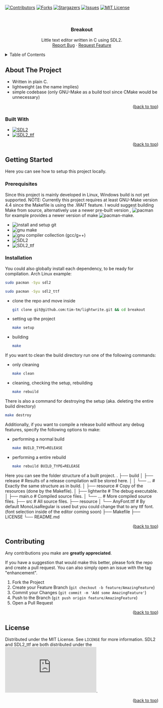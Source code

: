 <a name="readme-top"></a>

[![Contributors][contributors-shield]][contributors-url]
[![Forks][forks-shield]][forks-url]
[![Stargazers][stars-shield]][stars-url]
[![Issues][issues-shield]][issues-url]
[![MIT License][license-shield]][license-url]

<!-- PROJECT LOGO -->
<br />
<div align="center">
  <h3 align="center">Breakout</h3>

  <p align="center">
    Little text editor written in C using SDL2.
    <br />
    <a href="https://github.com/lightwrite/issues">Report Bug</a>
    ·
    <a href="https://github.com/lightwrite/issues">Request Feature</a>
  </p>
</div>

<!-- TABLE OF CONTENTS -->
<details>
  <summary>Table of Contents</summary>
  <ol>
    <li>
      <a href="#about-the-project">About The Project</a>
      <ul>
        <li><a href="#built-with">Built With</a></li>
      </ul>
    </li>
    <li>
      <a href="#getting-started">Getting Started</a>
      <ul>
        <li><a href="#prerequisites">Prerequisites</a></li>
        <li><a href="#installation">Installation</a></li>
      </ul>
    </li>
    <li><a href="#contributing">Contributing</a></li>
    <li><a href="#license">License</a></li>
  </ol>
</details>

<!-- ABOUT THE PROJECT -->
## About The Project

* Written in plain C.
* lightweight (as the name implies)
* simple codebase (only GNU-Make as a build tool since CMake would be unnecessary)

<p align="right">(<a href="#readme-top">back to top</a>)</p>

### Built With

* [![SDL2][SDL]][SDL-url]
* [![SDL2_ttf][SDL_ttf]][SDL_ttf-url]

<p align="right">(<a href="#readme-top">back to top</a>)</p>

<!-- GETTING STARTED -->
## Getting Started

Here you can see how to setup this project locally.

### Prerequisites

Since this project is mainly developed in Linux, Windows build is not yet supported.
NOTE: Currently this project requires at least GNU-Make version 4.4 since the Makefile is using the .WAIT feature. I would suggest building Make from source, alternatively use a newer pre-built version , ![pacman](https://archlinux.org/pacman/) for example provides a newer version of make ![pacman-make](https://archlinux.org/packages/core/x86_64/make/).

* ![install and setup git](https://git-scm.com/book/en/v2)
* ![gnu make](https://www.gnu.org/software/make/#download)
* ![gnu compiler collection (gcc/g++)](https://gcc.gnu.org/)
* ![SDL2](https://wiki.libsdl.org/SDL2/Installation)
* ![SDL2_ttf](https://github.com/libsdl-org/SDL_ttf/releases)

### Installation

You could also globally install each dependency, to be ready for compilation.
Arch Linux example:
```sh
sudo pacman -Syu sdl2
```
```sh
sudo pacman -Syu sdl2_ttf
```

* clone the repo and move inside
  ```sh
  git clone git@github.com:tim-tm/lightwrite.git && cd breakout
  ```
* setting up the project
  ```sh
  make setup
  ```
* building
  ```sh
  make
  ```

If you want to clean the build directory run one of the following commands:
* only cleaning
  ```sh
  make clean
  ```
* cleaning, checking the setup, rebuilding
  ```sh
  make rebuild
  ```

There is also a command for destroying the setup (aka. deleting the entire build directory)
```sh
make destroy
```

Additionally, if you want to compile a release build without any debug features, specify the following options to make:
* performing a normal build
  ```sh
  make BUILD_TYPE=RELEASE
  ```
* performing a entire rebuild
  ```sh
  make rebuild BUILD_TYPE=RELEASE
  ```

Here you can see the folder structure of a built project.
    .
    ├── build
    │   ├── release             # Results of a release compilation will be stored here.
    │   │   └── ...             # Exactly the same structure as in build.
    │   ├── resource            # Copy of the resources (done by the Makefile).
    │   ├── lightwrite          # The debug executable.
    │   ├── main.o              # Compiled source files.
    │   └── ...                 # More compiled source files.
    ├── src                     # All source files.
    ├── resource
    │   └── AnyFont.ttf         # By default MonoLisaRegular is used but you could change that to any ttf font. (font selection inside of the editor coming soon)
    ├── Makefile
    ├── LICENSE
    └── README.md

<p align="right">(<a href="#readme-top">back to top</a>)</p>

<!-- CONTRIBUTING -->
## Contributing

Any contributions you make are **greatly appreciated**.

If you have a suggestion that would make this better, please fork the repo and create a pull request. You can also simply open an issue with the tag "enhancement".

1. Fork the Project
2. Create your Feature Branch (`git checkout -b feature/AmazingFeature`)
3. Commit your Changes (`git commit -m 'Add some AmazingFeature'`)
4. Push to the Branch (`git push origin feature/AmazingFeature`)
5. Open a Pull Request

<p align="right">(<a href="#readme-top">back to top</a>)</p>

<!-- LICENSE -->
## License

Distributed under the MIT License. See `LICENSE` for more information.
SDL2 and SDL2_ttf are both distributed under the ![zlib license](https://www.zlib.net/zlib_license.html).

<p align="right">(<a href="#readme-top">back to top</a>)</p>

<!-- MARKDOWN LINKS & IMAGES -->
<!-- https://www.markdownguide.org/basic-syntax/#reference-style-links -->
[contributors-shield]: https://img.shields.io/github/contributors/tim-tm/lightwrite.svg?style=for-the-badge
[contributors-url]: https://github.com/lightwrite/graphs/contributors
[forks-shield]: https://img.shields.io/github/forks/tim-tm/lightwrite.svg?style=for-the-badge
[forks-url]: https://github.com/lightwrite/network/members
[stars-shield]: https://img.shields.io/github/stars/tim-tm/lightwrite.svg?style=for-the-badge
[stars-url]: https://github.com/lightwrite/stargazers
[issues-shield]: https://img.shields.io/github/issues/tim-tm/lightwrite.svg?style=for-the-badge
[issues-url]: https://github.com/lightwrite/issues
[license-shield]: https://img.shields.io/github/license/tim-tm/lightwrite.svg?style=for-the-badge
[license-url]: https://github.com/lightwrite/blob/main/LICENSE
[SDL]: https://img.shields.io/badge/SDL-35495E?style=for-the-badge&logo=&logoColor=4FC08D
[SDL-url]: https://www.libsdl.org/
[SDL_ttf]: https://img.shields.io/badge/SDL_ttf-35495E?style=for-the-badge&logo=&logoColor=4FC08D
[SDL_ttf-url]: https://wiki.libsdl.org/SDL2_ttf/FrontPage
